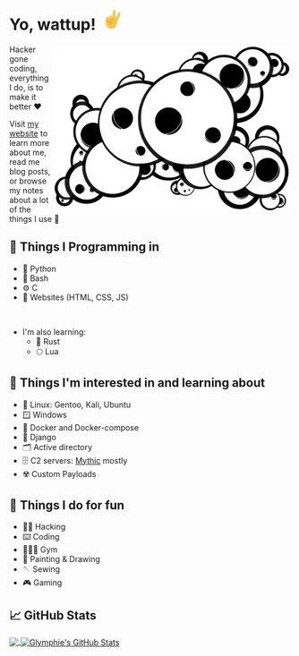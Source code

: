 # Yo, wattup! <img src="https://raw.githubusercontent.com/glymphie/glymphie/main/v.gif" width="40px" height="40px" />

<img align="right" src="https://raw.githubusercontent.com/glymphie/glymphie/main/BlackBackgroundBubblesMiddleTrans.png" height="300px" />

Hacker gone coding, everything I do, is to make it better ❤️

Visit [my website](https://glymphie.xyz/) to learn more about me, read me blog posts, or browse my notes about a lot of the things I use 🤙

## 🔧 Things I Programming in

- 🐍 Python
- 🤖 Bash
- ⚙️ C
- 📄 Websites (HTML, CSS, JS)

<br>

- I'm also learning:
  - 🦀 Rust
  - 🌕 Lua

## 📖 Things I'm interested in and learning about

- 🐧 Linux: Gentoo, Kali, Ubuntu
- 🪟 Windows
- 🐳 Docker and Docker-compose
- 🧩 Django
- 🗂️ Active directory
- 🗄️ C2 servers: [Mythic](https://github.com/its-a-feature/Mythic) mostly
- ☢️ Custom Payloads

## 💪 Things I do for fun

- 👨‍💻 Hacking
- ⌨️ Coding
- 🏋🏻‍♂️ Gym
- 🎨 Painting & Drawing
- 🪡 Sewing
- 🎮 Gaming

## 📈 GitHub Stats

<a href="https://github.com/glymphie/glymphie">
  <img align="center" src="https://github-readme-stats.vercel.app/api/top-langs/?username=glymphie&hide=javascript,css,scss,roff,c&title_color=f8f8f8&text_color=f8f8f8&bg_color=191919&langs_count=5" />
</a>
<a href="https://github.com/glymphie/glymphie">
  <img align="center" src="https://github-readme-stats.vercel.app/api?username=glymphie&show_icons=true&line_height=40&count_private=true&title_color=f8f8f8&text_color=f8f8f8&icon_color=83ff52&bg_color=191919" alt="Glymphie's GitHub Stats" />
</a>

